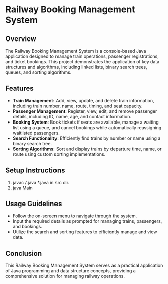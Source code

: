 # Railway Booking Management System

## Overview
The Railway Booking Management System is a console-based Java application designed to manage train operations, passenger registrations, and ticket bookings. This project demonstrates the application of key data structures and algorithms, including linked lists, binary search trees, queues, and sorting algorithms.

## Features
- **Train Management**: Add, view, update, and delete train information, including train number, name, route, timing, and seat capacity.
- **Passenger Management**: Register, view, edit, and remove passenger details, including ID, name, age, and contact information.
- **Booking System**: Book tickets if seats are available, manage a waiting list using a queue, and cancel bookings while automatically reassigning waitlisted passengers.
- **Search Functionality**: Efficiently find trains by number or name using a binary search tree.
- **Sorting Algorithms**: Sort and display trains by departure time, name, or route using custom sorting implementations.



## Setup Instructions
1. javac */*.java *.java in src dir.
2. java Main

## Usage Guidelines
- Follow the on-screen menu to navigate through the system.
- Input the required details as prompted for managing trains, passengers, and bookings.
- Utilize the search and sorting features to efficiently manage and view data.

## Conclusion
This Railway Booking Management System serves as a practical application of Java programming and data structure concepts, providing a comprehensive solution for managing railway operations.
